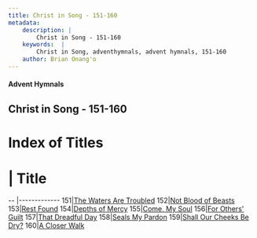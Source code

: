 ```yaml
---
title: Christ in Song - 151-160
metadata:
    description: |
        Christ in Song - 151-160
    keywords:  |
        Christ in Song, adventhymnals, advent hymnals, 151-160
    author: Brian Onang'o
---
```


#### Advent Hymnals
## Christ in Song - 151-160

# Index of Titles
# | Title                        
-- |-------------
151|[The Waters Are Troubled](/christ-in-song/CIS/101-200/151-160/The-Waters-Are-Troubled)
152|[Not Blood of Beasts](/christ-in-song/CIS/101-200/151-160/Not-Blood-of-Beasts)
153|[Rest Found](/christ-in-song/CIS/101-200/151-160/Rest-Found)
154|[Depths of Mercy](/christ-in-song/CIS/101-200/151-160/Depths-of-Mercy)
155|[Come,  My Soul](/christ-in-song/CIS/101-200/151-160/Come,-My-Soul)
156|[For Others' Guilt](/christ-in-song/CIS/101-200/151-160/For-Others'-Guilt)
157|[That Dreadful Day](/christ-in-song/CIS/101-200/151-160/That-Dreadful-Day)
158|[Seals My Pardon](/christ-in-song/CIS/101-200/151-160/Seals-My-Pardon)
159|[Shall Our Cheeks Be Dry?](/christ-in-song/CIS/101-200/151-160/Shall-Our-Cheeks-Be-Dry)
160|[A Closer Walk](/christ-in-song/CIS/101-200/151-160/A-Closer-Walk)